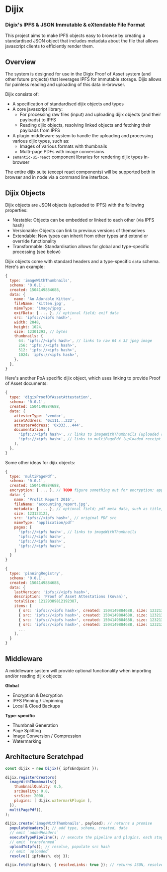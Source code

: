 # Dijix

### Digix's IPFS & JSON Immutable & eXtendable File Format

This project aims to make IPFS objects easy to browse by creating a standardised JSON object that includes metadata about the file that allows javascript clients to efficiently render them.

## Overview

The system is designed for use in the Digix Proof of Asset system (and other future projects) that leverages IPFS for immutable storage. Dijix allows for painless reading and uploading of this data in-browser.

Dijix consists of:

* A specification of standardised dijix objects and types
* A core javascript library:
  * For processing raw files (input) and uploading dijix objects (and their payloads) to IPFS
  * Reading dijix objects, resolving linked objects and fetching their payloads from IPFS
* A plugin middleware system to handle the uploading and processing various dijix types, such as:
  * Images of various formats with thumbnails
  * Multi-page PDFs with image conversions
* `semantic-ui-react` component libraries for rendering dijix types in-browser

The entire dijix suite (except react components) will be supported both in browser and in node via a command line interface.

## Dijix Objects

Dijix objects are JSON objects (uploaded to IPFS) with the following properties:

* Nestable: Objects can be embedded or linked to each other (via IPFS hash)
* Versionable: Objects can link to previous versions of themselves
* Extendable: New types can inherit from other types and extend or override functionality
* Transformable: Standardisation allows for global and type-specific processing (see below)

Dijix objects come with standard headers and a type-specific `data` schema. Here's an example:

```javascript
{
  type: 'imageWithThumbnails',
  schema: '0.0.1',
  created: 1504149884688,
  data: {
    name: 'An Adorable Kitten',
    fileName: 'kitten.jpg',
    mimeType: 'image/jpeg',
    exifData: { ... }, // optional field; exif data
    src: 'ipfs://<ipfs hash>',
    width: 2048,
    height: 1024,
    size: 12301293, // bytes
    thumbnails: {
      64: 'ipfs://<ipfs hash>', // links to raw 64 x 32 jpeg image
      256: 'ipfs://<ipfs hash>',
      512: 'ipfs://<ipfs hash>',
      1024: 'ipfs://<ipfs hash>',
    },
  },
}
```

Here's another PoA specific dijix object, which uses linking to provide Proof of Asset documents:

```javascript
{
  type: 'digixProofOfAssetAttestation',
  schema: '0.0.1',
  created: 1504149884688,
  data: {
    attesterType: 'vendor',
    assetAddress: '0x111...222',
    attesterAddress: '0x333...444',
    documentation: [
      'ipfs://<ipfs hash>', // links to imageWithThumbnails (uploaded receipt 1, jpeg)
      'ipfs://<ipfs hash>', // links to multiPagePdf (uploaded receipt 2, pdf)
    ],
  },
}
```

Some other ideas for dijix objects:

```javascript
{
  type: 'multiPagePdf',
  schema: '0.0.1',
  created: 1504149884688,
  encryption: { ... }, // TODO figure something out for encryption; applied individually to all IPFS objects before uploaded
  data: {
    name: 'Profit Report 2016',
    fileName: 'accounting_report.jpg',
    metadata: { ... }, // optional field; pdf meta data, such as title, author, subject, keywords
    size: 123123123,
    src: 'ipfs://<ipfs hash>', // original PDF src
    mimeType: 'application/pdf'
    pages: [
      'ipfs://<ipfs hash>', // links to imageWithThumbnails
      'ipfs://<ipfs hash>',
      'ipfs://<ipfs hash>',
      'ipfs://<ipfs hash>',
    ]
  }
}

{
  type: 'pinningRegistry',
  schema: '0.0.1',
  created: 1504149884688,
  data: {
    lastVersion: 'ipfs://<ipfs hash>',
    description: 'Proof of Asset Attestations (Kovan)',
    totalSize: 12129389812192387,
    items: [
      { src: 'ipfs://<ipfs hash>', created: 1504149884688, size: 123213 },
      { src: 'ipfs://<ipfs hash>', created: 1504149884688, size: 123213 },
      { src: 'ipfs://<ipfs hash>', created: 1504149884688, size: 123213 },
      { src: 'ipfs://<ipfs hash>', created: 1504149884688, size: 123213 },
      ...
    ],
  }
}
```

## Middleware

A middleware system will provide optional functionality when importing and/or reading dijix objects:

**Global**

* Encryption & Decryption
* IPFS Pinning / Unpinning
* Local & Cloud Backups

**Type-specific**

* Thumbnail Generation
* Page Splitting
* Image Conversion / Compression
* Watermarking

## Architecture Scratchpad

```javascript
const dijix = new Dijix({ ipfsEndpoint });

dijix.registerCreators(
  imageWithThumbnails({
    thumbnailQuality: 0.5,
    srcQuality: 0.8,
    srcSize: 2000,
    plugins: [ dijix.watermarkPlugin ],
  }),
  multiPagePdf(),
);

dijix.create('imageWithThumbnails', payload); // returns a promise
  populateHeaders(); // add type, schema, created, data
  // emit `addedHeaders`
  executeTypePipeline(); // execute the pipeline and plugins. each stage of pipeline emits
  // emit `transformed`
  uploadToIpfs(); // resolve, populate src hash
  // emit `uploaded`
  resolve({ ipfsHash, obj });

dijix.fetch(ipfsHash, { resolveLinks: true }); // returns JSON, resolve links if set to true
```
